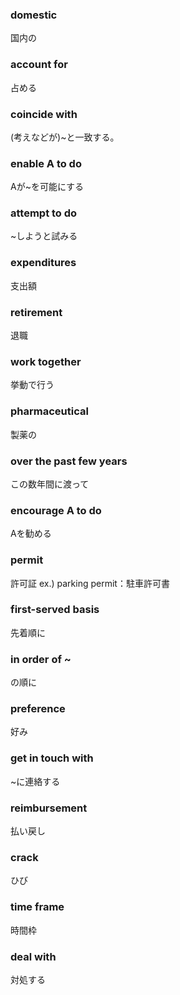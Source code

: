 ### domestic
国内の

### account for
占める

### coincide with
(考えなどが)~と一致する。

### enable A to do
Aが~を可能にする

### attempt to do
~しようと試みる

### expenditures
支出額

### retirement
退職

### work together
挙動で行う

### pharmaceutical
製薬の

### over the past few years
この数年間に渡って

### encourage A to do
Aを勧める

### permit
許可証
ex.) parking permit：駐車許可書

### first-served basis
先着順に

### in order of ~
の順に

### preference
好み

### get in touch with
~に連絡する

### reimbursement
払い戻し

### crack
ひび

### time frame
時間枠


### deal with
対処する



